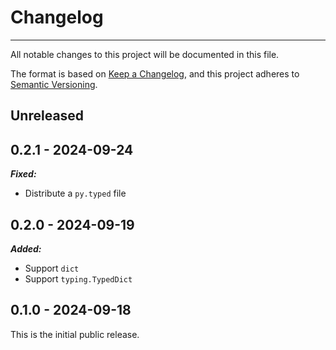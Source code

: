 # Changelog

-----

All notable changes to this project will be documented in this file.

The format is based on [Keep a Changelog](https://keepachangelog.com/en/1.0.0/), and this project adheres to [Semantic Versioning](https://semver.org/spec/v2.0.0.html).

## Unreleased

## 0.2.1 - 2024-09-24

***Fixed:***

- Distribute a `py.typed` file

## 0.2.0 - 2024-09-19

***Added:***

- Support `dict`
- Support `typing.TypedDict`

## 0.1.0 - 2024-09-18

This is the initial public release.

